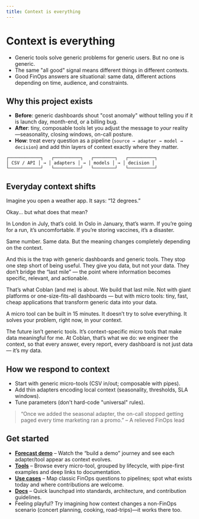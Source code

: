 ```yaml
---
title: Context is everything
---
```


# Context is everything

- Generic tools solve generic problems for generic users. But no one is generic.
- The same "all good" signal means different things in different contexts.
- Good FinOps answers are situational: same data, different actions depending on time, audience, and constraints.

## Why this project exists

- **Before**: generic dashboards shout "cost anomaly" without telling you if it is launch day, month-end, or a billing bug.
- **After**: tiny, composable tools let you adjust the message to *your* reality—seasonality, closing windows, on-call posture.
- **How**: treat every question as a pipeline (`source → adapter → model → decision`) and add thin layers of context exactly where they matter.

```
┌────────────┐   ┌──────────┐   ┌────────┐   ┌──────────┐
│ CSV / API │ → │ adapters │ → │ models │ → │ decision │
└────────────┘   └──────────┘   └────────┘   └──────────┘
```

## Everyday context shifts

Imagine you open a weather app. It says: “12 degrees.”

Okay… but what does that mean?

In London in July, that’s cold.
In Oslo in January, that’s warm.
If you’re going for a run, it’s uncomfortable.
If you’re storing vaccines, it’s a disaster.

Same number. Same data. But the meaning changes completely depending on the context.

And this is the trap with generic dashboards and generic tools. They stop one step short of being useful. They give you data, but not your data. They don’t bridge the “last mile” — the point where information becomes specific, relevant, and actionable.

That’s what Coblan (and me) is about. We build that last mile.
Not with giant platforms or one-size-fits-all dashboards — but with micro tools: tiny, fast, cheap applications that transform generic data into your data.

A micro tool can be built in 15 minutes. It doesn’t try to solve everything. It solves your problem, right now, in your context.

The future isn’t generic tools. It’s context-specific micro tools that make data meaningful for me. At Coblan, that’s what we do: we engineer the context, so that every answer, every report, every dashboard is not just data — it’s my data.

## How we respond to context
- Start with generic micro-tools (CSV in/out; composable with pipes).
- Add thin adapters encoding local context (seasonality, thresholds, SLA windows).
- Tune parameters (don't hard-code "universal" rules).

> “Once we added the seasonal adapter, the on-call stopped getting paged every time marketing ran a promo.” – A relieved FinOps lead

## Get started
- **[Forecast demo](./forecast-demo)** – Watch the “build a demo” journey and see each adapter/tool appear as context evolves.
- **[Tools](./tools)** – Browse every micro-tool, grouped by lifecycle, with pipe-first examples and deep links to documentation.
- **[Use cases](./use-cases)** – Map classic FinOps questions to pipelines; spot what exists today and where contributions are welcome.
- **[Docs](./docs)** – Quick launchpad into standards, architecture, and contribution guidelines.
- Feeling playful? Try imagining how context changes a non-FinOps scenario (concert planning, cooking, road-trips)—it works there too.
